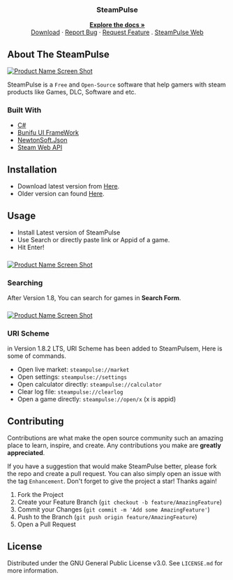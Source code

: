 <h3 align="center">SteamPulse</h3>
 
  <p align="center">
    <a href="https://github.com/amirhoseindavat/SteamPulse#readme"><strong>Explore the docs »</strong></a>
    <br />
    <a href="https://github.com/amirhoseindavat/SteamPulse/edit/main/README.md#installation">Download</a>
    ·
    <a href="https://github.com/amirhoseindavat/SteamPulse/issues">Report Bug</a>
    ·
    <a href="https://github.com/amirhoseindavat/SteamPulse/issues">Request Feature</a>
    . 
    <a href="https://github.com/amirhoseindavat/SteamPulse_Web">SteamPulse Web</a>
  </p>
</div>

## About The SteamPulse

[![Product Name Screen Shot][product-screenshot]](https://CodeMage.ir)

SteamPulse is a `Free` and `Open-Source` software that help gamers with steam products like Games, DLC, Software and etc.

<!--<p align="right">(<a href="#top">back to top</a>)</p>-->

### Built With

* [C#](https://docs.microsoft.com/en-us/dotnet/csharp)
* [Bunifu UI FrameWork](https://bunifuframework.com/)
* [NewtonSoft.Json](https://www.newtonsoft.com/json)
* [Steam Web API](https://partner.steamgames.com/doc/webapi_overview)

<!--### Prerequisites-->
## Installation

* Download latest version from [Here](https://cdn.codemage.ir/Projects/SteamPulse/Download/Latest). 
* Older version can found [Here](https://cdn.codemage.ir/Projects/SteamPulse/Download/OldVersions/).

## Usage

* Install Latest version of SteamPulse
* Use Search or directly paste link or Appid of a game.
* Hit Enter!

###
[![Product Name Screen Shot][product-screenshot3]](https://CodeMage.ir)

### Searching 
After Version 1.8, You can search for games in **Search Form**.

###
[![Product Name Screen Shot][product-screenshot2]](https://CodeMage.ir)

### URI Scheme
in Version 1.8.2 LTS, URI Scheme has been added to SteamPulsem, Here is some of commands.

* Open live market: `steampulse://market`
* Open settings: `steampulse://settings`
* Open calculator directly: `steampulse://calculator`
* Clear log file: `steampulse://clearlog`
* Open a game directly: `steampulse://open/x` (x is appid)


<!-- ROADMAP 
## Roadmap

[ ] Feature 1

See the [open issues](https://github.com/amirhoseindavat/SteamPulse/issues) for a full list of proposed features (and known issues).-->

## Contributing

Contributions are what make the open source community such an amazing place to learn, inspire, and create. Any contributions you make are **greatly appreciated**.

If you have a suggestion that would make SteamPulse better, please fork the repo and create a pull request. You can also simply open an issue with the tag `Enhancement`.
Don't forget to give the project a star! Thanks again!

1. Fork the Project
2. Create your Feature Branch (`git checkout -b feature/AmazingFeature`)
3. Commit your Changes (`git commit -m 'Add some AmazingFeature'`)
4. Push to the Branch (`git push origin feature/AmazingFeature`)
5. Open a Pull Request

## License

Distributed under the GNU General Public License v3.0. See `LICENSE.md` for more information.


<!-- MARKDOWN LINKS & IMAGES -->

[product-screenshot]: https://cdn.codemage.ir/Projects/SteamPulse/ScreenShots/new/1.png?v2
[product-screenshot2]: https://cdn.codemage.ir/Projects/SteamPulse/ScreenShots/new/2.png
[product-screenshot3]: https://cdn.codemage.ir/Projects/SteamPulse/ScreenShots/new/3.png
